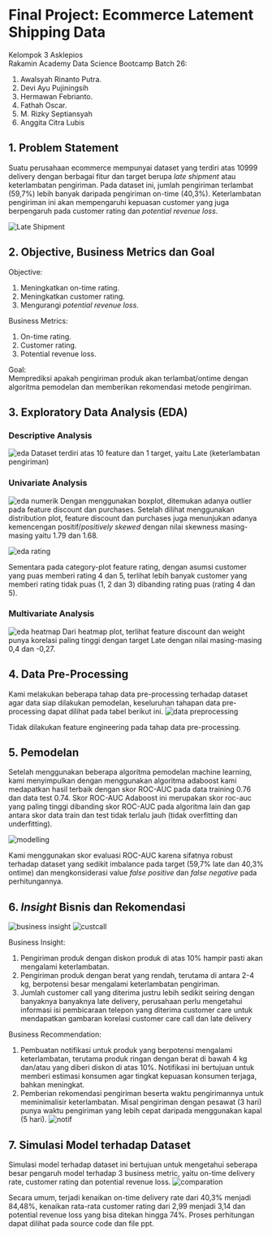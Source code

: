 # Final Project: Ecommerce Latement Shipping Data

Kelompok 3 Asklepios <br>
Rakamin Academy Data Science Bootcamp Batch 26: <br>
1. Awalsyah Rinanto Putra.
2. Devi Ayu Pujiningsih
3. Hermawan Febrianto.
4. Fathah Oscar.
5. M. Rizky Septiansyah
6. Anggita Citra Lubis

## 1. Problem Statement
Suatu perusahaan ecommerce mempunyai dataset yang terdiri atas 10999 delivery dengan berbagai fitur dan target berupa *late shipment* atau keterlambatan pengiriman. Pada dataset ini, jumlah pengiriman terlambat (59,7%) lebih banyak daripada pengiriman on-time (40,3%). Keterlambatan pengiriman ini akan mempengaruhi kepuasan customer yang juga berpengaruh pada customer rating dan *potential revenue loss*.

![Late Shipment](https://user-images.githubusercontent.com/116500936/205496824-d3955a83-9dc1-4c2e-a219-9c1b010e7690.png)

## 2. Objective, Business Metrics dan Goal
Objective:
1. Meningkatkan on-time rating.
2. Meningkatkan customer rating.
3. Mengurangi *potential revenue loss*.

Business Metrics:
1. On-time rating.
2. Customer rating.
3. Potential revenue loss.

Goal: <br>
Memprediksi apakah pengiriman produk akan terlambat/ontime dengan algoritma pemodelan dan memberikan rekomendasi metode pengiriman.

## 3. Exploratory Data Analysis (EDA)
### Descriptive Analysis
![eda](https://user-images.githubusercontent.com/116500936/205497278-398479e6-aecb-4492-8099-2f8fb1a33320.png)
Dataset terdiri atas 10 feature dan 1 target, yaitu Late (keterlambatan pengiriman)

### Univariate Analysis

![eda numerik](https://user-images.githubusercontent.com/116500936/205497329-4cdb1872-d95d-4137-81df-4198a09f8b8a.png)
Dengan menggunakan boxplot, ditemukan adanya outlier pada feature discount dan purchases. Setelah dilihat menggunakan distribution plot, feature discount dan purchases juga menunjukan adanya kemencengan positif/*positively skewed* dengan nilai skewness masing-masing yaitu 1.79 dan 1.68.

![eda rating](https://user-images.githubusercontent.com/116500936/205497340-056da9ab-588e-460c-a67f-a2456fc12319.png)

Sementara pada category-plot feature rating, dengan asumsi customer yang puas memberi rating 4 dan 5, terlihat lebih banyak customer yang memberi rating tidak puas (1, 2 dan 3) dibanding rating puas (rating 4 dan 5).


### Multivariate Analysis
![eda heatmap](https://user-images.githubusercontent.com/116500936/205497372-9e16745f-540a-4b58-bcad-7637b18aa122.png)
Dari heatmap plot, terlihat feature discount dan weight punya korelasi paling tinggi dengan target Late dengan nilai masing-masing 0,4 dan -0,27.


## 4. Data Pre-Processing
Kami melakukan beberapa tahap data pre-processing terhadap dataset agar data siap dilakukan pemodelan, keseluruhan tahapan data pre-processing dapat dilihat pada tabel berikut ini.
![data preprocessing](https://user-images.githubusercontent.com/116500936/205497389-e8695308-82f6-48b4-8a68-0c879803f67b.png)

Tidak dilakukan feature engineering pada tahap data pre-processing.

## 5. Pemodelan
Setelah menggunakan beberapa algoritma pemodelan machine learning, kami menyimpulkan dengan menggunakan algoritma adaboost kami medapatkan hasil terbaik dengan skor ROC-AUC pada data training 0.76 dan data test 0.74. Skor ROC-AUC Adaboost ini merupakan skor roc-auc yang paling tinggi dibanding skor ROC-AUC pada algoritma lain dan gap antara skor data train dan test tidak terlalu jauh (tidak overfitting dan underfitting).

![modelling](https://user-images.githubusercontent.com/116500936/205497405-cded5eef-9e9f-4073-89da-a44f1f618a50.png)

Kami menggunakan skor evaluasi ROC-AUC karena sifatnya robust terhadap dataset yang sedikit imbalance pada target (59,7% late dan 40,3% ontime) dan mengkonsiderasi value *false positive* dan *false negative* pada perhitungannya.

## 6. *Insight* Bisnis dan Rekomendasi
![business insight](https://user-images.githubusercontent.com/116500936/205497426-7644ea31-8406-4075-9095-b91c175f7f87.png)
![custcall](https://user-images.githubusercontent.com/116500936/205497430-e3a73126-9c0f-4cb9-b815-e3d1bcb401d8.png)

Business Insight:
1. Pengiriman produk dengan diskon produk di atas 10% hampir pasti akan mengalami keterlambatan.
2. Pengiriman produk dengan berat yang rendah, terutama di antara 2-4 kg, berpotensi besar mengalami keterlambatan pengiriman.
3. Jumlah customer call yang diterima justru lebih sedikit seiring dengan banyaknya banyaknya late delivery, perusahaan perlu mengetahui informasi isi pembicaraan telepon yang diterima customer care untuk mendapatkan gambaran korelasi customer care call dan late delivery

Business Recommendation:
1. Pembuatan notifikasi untuk produk yang berpotensi mengalami keterlambatan, terutama produk ringan dengan berat di bawah 4 kg dan/atau yang diberi diskon di atas 10%. Notifikasi ini bertujuan untuk memberi estimasi konsumen agar tingkat kepuasan konsumen terjaga, bahkan meningkat.
2. Pemberian rekomendasi pengiriman beserta waktu pengirimannya untuk meminimalisir keterlambatan. Misal pengiriman dengan pesawat (3 hari) punya waktu pengiriman yang lebih cepat daripada menggunakan kapal (5 hari).
![notif](https://user-images.githubusercontent.com/116500936/205497444-f75831be-2c99-4e8c-836d-5939a00c0f9f.png)

## 7. Simulasi Model terhadap Dataset
Simulasi model terhadap dataset ini bertujuan untuk mengetahui seberapa besar pengaruh model terhadap 3 business metric, yaitu on-time delivery rate, customer rating dan potential revenue loss.
![comparation](https://user-images.githubusercontent.com/116500936/205497466-71f7b702-98c6-41c7-a969-324d635f0d7f.png)

Secara umum, terjadi kenaikan on-time delivery rate dari 40,3% menjadi 84,48%, kenaikan rata-rata customer rating dari 2,99 menjadi 3,14 dan potential revenue loss yang bisa ditekan hingga 74%.
Proses perhitungan dapat dilihat pada source code dan file ppt.
